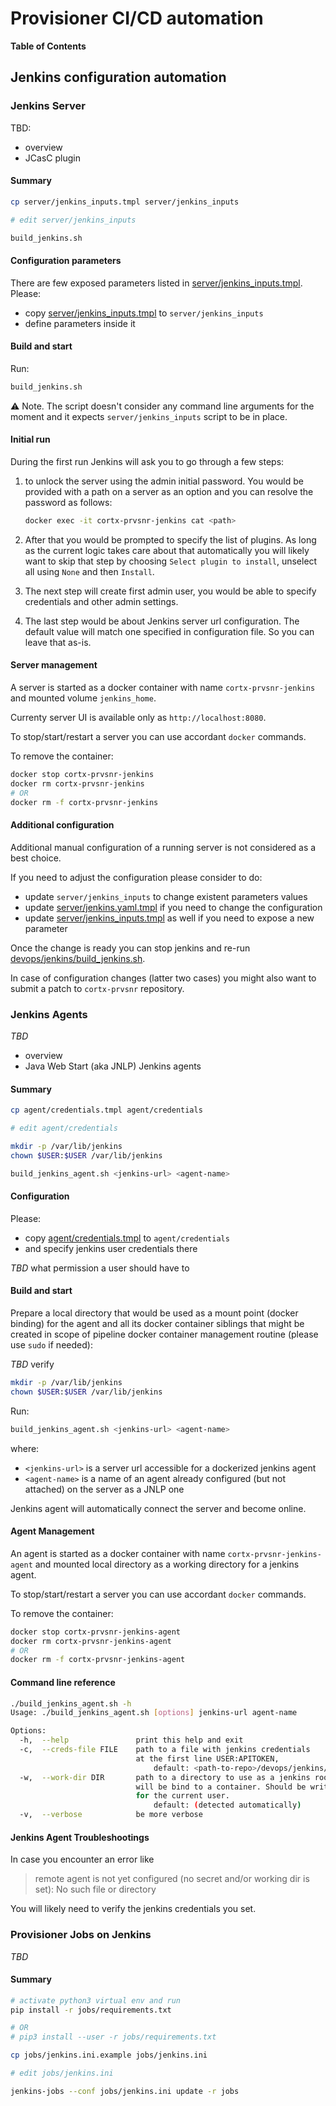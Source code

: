 # Provisioner CI/CD automation

**Table of Contents**


## Jenkins configuration automation

### Jenkins Server

TBD:
 - overview
 - JCasC plugin

#### Summary

```bash
cp server/jenkins_inputs.tmpl server/jenkins_inputs

# edit server/jenkins_inputs

build_jenkins.sh
```

#### Configuration parameters

There are few exposed parameters listed in [server/jenkins_inputs.tmpl](server/jenkins_inputs.tmpl).
Please:
  - copy [server/jenkins_inputs.tmpl](server/jenkins_inputs.tmpl) to `server/jenkins_inputs`
  - define parameters inside it

#### Build and start

Run:

```bash
build_jenkins.sh 
```

:warning: Note. The script doesn't consider any command line arguments for the moment and
it expects `server/jenkins_inputs` script to be in place.


#### Initial run

During the first run Jenkins will ask you to go through a few steps:

1. to unlock the server using the admin initial password. You would be provided
   with a path on a server as an option and you can resolve the password as follows:

    ```bash
    docker exec -it cortx-prvsnr-jenkins cat <path>
    ```
1. After that you would be prompted to specify the list of plugins.
   As long as the current logic takes care about that automatically you will likely
   want to skip that step by choosing `Select plugin to install`, unselect all using `None`
   and then `Install`.

1. The next step will create first admin user, you would be able to specify credentials
   and other admin settings.

1. The last step would be about Jenkins server url configuration.
   The default value will match one specified in configuration file.
   So you can leave that as-is.

#### Server management

A server is started as a docker container with name `cortx-prvsnr-jenkins`
and mounted volume `jenkins_home`.

Currenty server UI is available only as `http://localhost:8080`.

To stop/start/restart a server you can use accordant `docker` commands.

To remove the container:


```bash
docker stop cortx-prvsnr-jenkins
docker rm cortx-prvsnr-jenkins
# OR
docker rm -f cortx-prvsnr-jenkins
```

#### Additional configuration

Additional manual configuration of a running server is not considered as a best choice.

If you need to adjust the configuration please consider to do:
- update `server/jenkins_inputs` to change existent parameters values
- update [server/jenkins.yaml.tmpl](server/jenkins.yaml.tmpl) if you need to
  change the configuration
- update [server/jenkins_inputs.tmpl](server/jenkins_inputs.tmpl) as well
  if you need to expose a new parameter

Once the change is ready you can stop jenkins and re-run
[devops/jenkins/build_jenkins.sh](devops/jenkins/build_jenkins.sh).

In case of configuration changes (latter two cases) you might also want
to submit a patch to `cortx-prvsnr` repository.

### Jenkins Agents

*TBD*
 - overview
 - Java Web Start (aka JNLP) Jenkins agents

#### Summary

```bash
cp agent/credentials.tmpl agent/credentials

# edit agent/credentials

mkdir -p /var/lib/jenkins
chown $USER:$USER /var/lib/jenkins

build_jenkins_agent.sh <jenkins-url> <agent-name>
```

#### Configuration

Please:
  - copy [agent/credentials.tmpl](agent/credentials.tmpl) to `agent/credentials`
  - and specify jenkins user credentials there

*TBD* what permission a user should have to

#### Build and start

Prepare a local directory that would be used as a mount point (docker binding)
for the agent and all its docker container siblings that might be created in
scope of pipeline docker container management routine (please use `sudo` if needed):

*TBD* verify
```bash
mkdir -p /var/lib/jenkins
chown $USER:$USER /var/lib/jenkins
```

Run:

```bash
build_jenkins_agent.sh <jenkins-url> <agent-name>
```

where:
 - `<jenkins-url>` is a server url accessible for a dockerized jenkins agent
 - `<agent-name>` is a name of an agent already configured (but not attached)
    on the server as a JNLP one

Jenkins agent will automatically connect the server and become online.

#### Agent Management

An agent is started as a docker container with name `cortx-prvsnr-jenkins-agent`
and mounted local directory as a working directory for a jenkins agent.

To stop/start/restart a server you can use accordant `docker` commands.

To remove the container:

```bash
docker stop cortx-prvsnr-jenkins-agent
docker rm cortx-prvsnr-jenkins-agent
# OR
docker rm -f cortx-prvsnr-jenkins-agent
```

#### Command line reference

```bash
./build_jenkins_agent.sh -h
Usage: ./build_jenkins_agent.sh [options] jenkins-url agent-name

Options:
  -h,  --help               print this help and exit
  -c,  --creds-file FILE    path to a file with jenkins credentials
                            at the first line USER:APITOKEN,
                                default: <path-to-repo>/devops/jenkins/agent/credentials
  -w,  --work-dir DIR       path to a directory to use as a jenkins root,
                            will be bind to a container. Should be writeable
                            for the current user.
                                default: (detected automatically)
  -v,  --verbose            be more verbose
```

#### Jenkins Agent Troubleshootings

In case you encounter an error like

> remote agent is not yet configured (no secret and/or working dir is set): No such file or directory

You will likely need to verify the jenkins credentials you set.


### Provisioner Jobs on Jenkins

*TBD*

#### Summary

```bash
# activate python3 virtual env and run
pip install -r jobs/requirements.txt

# OR
# pip3 install --user -r jobs/requirements.txt

cp jobs/jenkins.ini.example jobs/jenkins.ini

# edit jobs/jenkins.ini

jenkins-jobs --conf jobs/jenkins.ini update -r jobs
```
